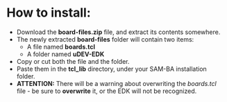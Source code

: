# How to install:

* Download the <b>board-files.zip</b> file, and extract its contents somewhere.
* The newly extracted <b>board-files</b> folder will contain two items:
  * A file named <b>boards.tcl</b>
  * A folder named <b>uDEV-EDK</b>
* Copy or cut both the file and the folder.
* Paste them in the <b>tcl_lib</b> directory, under your SAM-BA installation folder.
* <b>ATTENTION:</b> There will be a warning about overwriting the <i>boards.tcl</i> file - be sure to <b>overwrite</b> it, or the EDK will not be recognized.
